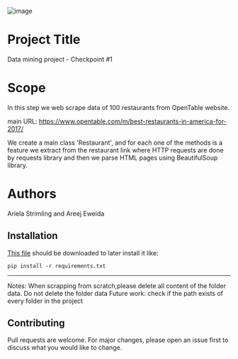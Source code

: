 ![image](https://logodix.com/logo/44715.png)

# Project Title 
Data mining project - Checkpoint #1

#  Scope
In this step we web scrape data of 100 restaurants from OpenTable website.

main URL: https://www.opentable.com/m/best-restaurants-in-america-for-2017/

We create a main class 'Restaurant', and for each one of the methods is a feature we extract from the restaurant link 
where HTTP requests are done by requests library and then we parse HTML pages using BeautifulSoup library.

# Authors 
Ariela Strimling and Areej Eweida

## Installation
[This file](https://github.com/arstrim/project/blob/master/requirements.txt) should be downloaded to later install it like:
```
pip install -r requirements.txt
```
---
Notes:
When scrapping from scratch,please delete all content of the folder data. Do not delete the folder data
Future work: check if the path exists of every folder in the project

## Contributing
Pull requests are welcome. For major changes, please open an issue first to discuss what you would like to change.
